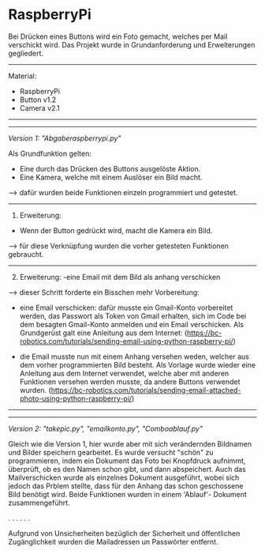 # RaspberryPi
Bei Drücken eines Buttons wird ein Foto gemacht, welches per Mail verschickt wird.
Das Projekt wurde in Grundanforderung und Erweiterungen gegliedert.

------------------------

Material:
- RaspberryPi
- Button v1.2
- Camera v2.1

------------------------
________________________
*Version 1: "Abgaberaspberrypi.py"*

Als Grundfunktion gelten:
  - Eine durch das Drücken des Buttons ausgelöste Aktion.
  - Eine Kamera, welche mit einem Auslöser ein Bild macht.
  
  --> dafür wurden beide Funktionen einzeln programmiert und getestet.
  
________________________

1. Erweiterung:
  - Wenn der Button gedrückt wird, macht die Kamera ein Bild.
  
  --> für diese Verknüpfung wurden die vorher getesteten Funktionen gebraucht. 
  
________________________
  
2. Erweiterung:
  -eine Email mit dem Bild als anhang verschicken
  
  --> dieser Schritt forderte ein Bisschen mehr Vorbereitung: 
        
   - eine Email verschicken: dafür musste ein Gmail-Konto vorbereitet werden, das Passwort als Token von Gmail erhalten, sich im Code bei dem besagten Gmail-Konto anmelden und ein Email verschicken. Als Grundgerüst galt eine Anleitung aus dem Internet: 
      (https://bc-robotics.com/tutorials/sending-email-using-python-raspberry-pi/)
      

   - die Email musste nun mit einem Anhang versehen weden, welcher aus dem vorher programmierten Bild besteht. Als Vorlage wurde wieder eine Anleitung aus dem Internet verwendet, welche aber mit anderen Funktionen versehen werden musste, da andere Buttons verwendet wurden. 
      (https://bc-robotics.com/tutorials/sending-email-attached-photo-using-python-raspberry-pi/)
      
________________________
________________________
*Version 2: "takepic.py", "emailkonto.py", "Comboablauf.py"*

Gleich wie die Version 1, hier wurde aber mit sich verändernden Bildnamen und Bilder speichern gearbeitet. Es wurde versucht "schön" zu programmieren, indem ein Dokument das Foto bei Knopfdruck aufnimmt, überprüft, ob es den Namen schon gibt, und dann abspeichert. Auch das Mailverschicken wurde als einzelnes Dokument ausgeführt, wobei sich jedoch das Prblem stellte, dass für den Anhang das schon geschossene Bild benötigt wird. Beide Funktionen wurden in einem 'Ablauf'- Dokument zusammengeführt. 

. .
. .
. .

Aufgrund von Unsicherheiten bezüglich der Sicherheit und öffentlichen Zugänglichkeit wurden die Mailadressen un Passwörter entfernt.
